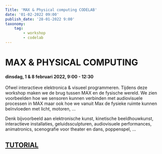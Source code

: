 ```yaml
---
Title: 'MAX & Physical computing CODELAB'
date: '01-02-2022 09:00'
publish_date: '28-01-2022 9:00'
taxonomy:
    tag:
        - workshop
        - codelab
---
```


# MAX & PHYSICAL COMPUTING
#### dinsdag, 1 & 8 februari 2022, 9:00 - 12:30
Ofwel interactieve elektronica & visueel programmeren. Tijdens deze workshop maken we de brug tussen MAX en de fysische wereld. We zien voorbeelden hoe we sensoren kunnen verbinden met audiovisuele processen in MAX maar ook hoe we vanuit Max de fysieke ruimte kunnen beïnvloeden met licht, motoren, …

Denk bijvoorbeeld aan elektronische kunst, kinetische beeldhouwkunst, interactieve installaties, geluidssculpturen, audiovisuele performances, animatronics, scenografie voor theater en dans, poppenspel, …

## [TUTORIAL](https://github.com/theBlackBoxSociety/CodeCrashCourses/blob/master/MaxArduinoDMX.md)
